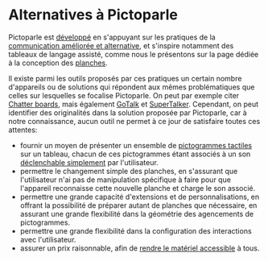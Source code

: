 # Alternatives à Pictoparle

Pictoparle est [développé](a-propos.md) en s'appuyant sur les pratiques de la [communication améliorée et alternative](caa.md), et s'inspire notamment des tableaux de langage assisté, comme nous le présentons sur la page dédiée à la conception des [planches](planches.md).

Il existe parmi les outils proposés par ces pratiques un certain nombre d'appareils ou de solutions qui répondent aux mêmes problématiques que celles sur lesquelles se focalise Pictoparle. On peut par exemple citer [Chatter boards](https://www.tts-group.co.uk/jolly-phonics-chatter-boards/1013540.html), mais également [GoTalk](https://goboardmaker.com/products/gotalk-9) et [SuperTalker](https://goboardmaker.com/products/supertalker).
Cependant, on peut identifier des originalités dans la solution proposée par Pictoparle, car à notre connaissance, aucun outil ne permet à ce jour de satisfaire toutes ces attentes:

* fournir un moyen de présenter un ensemble de [pictogrammes tactiles](pictogrammes.md) sur un tableau, chacun de ces pictogrammes étant associés à un son [déclenchable simplement](logiciel.md) par l'utilisateur.
* permettre le changement simple des planches, en s'assurant que l'utilisateur n'ai pas de manipulation spécifique à faire pour que l'appareil reconnaisse cette nouvelle planche et charge le son associé.
* permettre une grande capacité d'extensions et de personnalisations, en offrant la possibilité de préparer autant de planches que nécessaire, en assurant une grande flexibilité dans la géométrie des agencements de pictogrammes.
* permettre une grande flexibilité dans la configuration des interactions avec l'utilisateur.
* assurer un prix raisonnable, afin de [rendre le matériel accessible](materiel.md) à tous.

